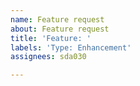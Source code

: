 ```yaml
---
name: Feature request
about: Feature request
title: 'Feature: '
labels: 'Type: Enhancement'
assignees: sda030

---
```



